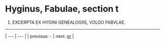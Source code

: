 # Hyginus, Fabulae, section t

1. EXCERPTA EX HYGINI GENEALOGIIS, VOLGO FABVLAE.



---

| --- | --- |
| previous: - | next: [pr](../pr/) |